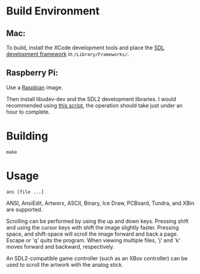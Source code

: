 # Build Environment

## Mac:

To build, install the XCode development tools and place the [SDL development framework](https://www.libsdl.org/release/SDL2-2.0.3.dmg) in `/Library/Frameworks/`.

## Raspberry Pi:

Use a [Raspbian](http://www.raspberrypi.org/downloads/) image.

Then install libudev-dev and the SDL2 development libraries. I would recommended using [this script](https://gist.github.com/andyherbert/f8682422a3b59bfda79d), the operation should take just under an hour to complete.

# Building

    make

# Usage

    ans [file ...]

ANSI, AnsiEdit, Artworx, ASCII, Binary, Ice Draw, PCBoard, Tundra, and XBin are supported.

Scrolling can be performed by using the up and down keys. Pressing shift and using the cursor keys with shift the image slightly faster. Pressing space, and shift-space will scroll the image forward and back a page. Escape or 'q' quits the program. When viewing multiple files, 'j' and 'k' moves forward and backward, respectively.

An SDL2-compatible game controller (such as an XBox controller) can be used to scroll the artwork with the analog stick.